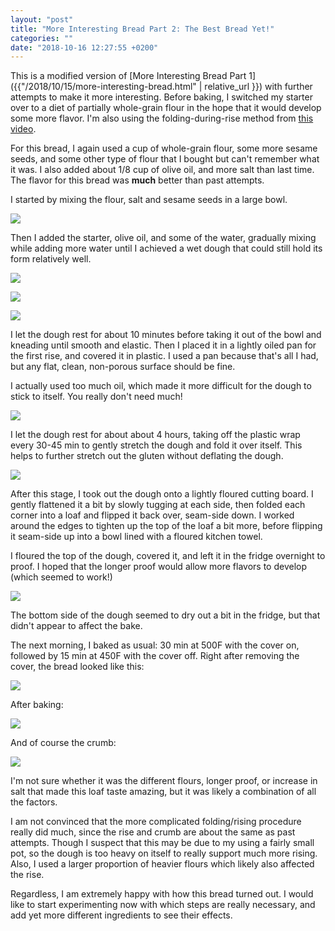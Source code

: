 ```yaml
---
layout: "post"
title: "More Interesting Bread Part 2: The Best Bread Yet!"
categories: ""
date: "2018-10-16 12:27:55 +0200"
---
```


This is a modified version of [More Interesting Bread Part 1]({{"/2018/10/15/more-interesting-bread.html" | relative_url }}) with further attempts to make it more interesting. Before baking, I switched my starter over to a diet of partially whole-grain flour in the hope that it would develop some more flavor. I'm also using the folding-during-rise method from [this video](https://www.youtube.com/watch?v=oidnwPIeqs).

For this bread, I again used a cup of whole-grain flour, some more sesame seeds, and some other type of flour that I bought but can't remember what it was. I also added about 1/8 cup of olive oil, and more salt than last time. The flavor for this bread was __much__ better than past attempts.

I started by mixing the flour, salt and sesame seeds in a large bowl.

![](/assets/img/2018-10-16/IMG_3533.jpeg)

Then I added the starter, olive oil, and some of the water, gradually mixing while adding more water until I achieved a wet dough that could still hold its form relatively well.

![](/assets/img/2018-10-16/IMG_3534.jpeg)

![](/assets/img/2018-10-16/IMG_3535.jpeg)

![](/assets/img/2018-10-16/IMG_3536.jpeg)

I let the dough rest for about 10 minutes before taking it out of the bowl and kneading until smooth and elastic. Then I placed it in a lightly oiled pan for the first rise, and covered it in plastic. I used a pan because that's all I had, but any flat, clean, non-porous surface should be fine.

I actually used too much oil, which made it more difficult for the dough to stick to itself. You really don't need much!

![](/assets/img/2018-10-16/IMG_3537.jpeg)

I let the dough rest for about about 4 hours, taking off the plastic wrap every 30-45 min to gently stretch the dough and fold it over itself. This helps to further stretch out the gluten without deflating the dough.

![](/assets/img/2018-10-16/IMG_3538.jpeg)

After this stage, I took out the dough onto a lightly floured cutting board. I gently flattened it a bit by slowly tugging at each side, then folded each corner into a loaf and flipped it back over, seam-side down. I worked around the edges to tighten up the top of the loaf a bit more, before flipping it seam-side up into a bowl lined with a floured kitchen towel.

I floured the top of the dough, covered it, and left it in the fridge overnight to proof. I hoped that the longer proof would allow more flavors to develop (which seemed to work!)

![](/assets/img/2018-10-16/IMG_3540.jpeg)

The bottom side of the dough seemed to dry out a bit in the fridge, but that didn't appear to affect the bake.

The next morning, I baked as usual: 30 min at 500F with the cover on, followed by 15 min at 450F with the cover off. Right after removing the cover, the bread looked like this:

![](/assets/img/2018-10-16/IMG_3541.jpeg)

After baking:

![](/assets/img/2018-10-16/IMG_3542.jpeg)

And of course the crumb:

![](/assets/img/2018-10-16/IMG_3571.jpeg)


I'm not sure whether it was the different flours, longer proof, or increase in salt that made this loaf taste amazing, but it was likely a combination of all the factors.

I am not convinced that the more complicated folding/rising procedure really did much, since the rise and crumb are about the same as past attempts. Though I suspect that this may be due to my using a fairly small pot, so the dough is too heavy on itself to really support much more rising. Also, I used a larger proportion of heavier flours which likely also affected the rise.

Regardless, I am extremely happy with how this bread turned out. I would like to start experimenting now with which steps are really necessary, and add yet more different ingredients to see their effects.
